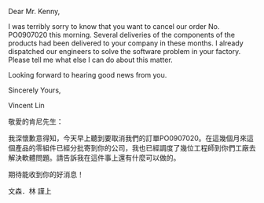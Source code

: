 Dear Mr. Kenny,

I was terribly sorry to know that you want to cancel our order No.
PO0907020 this morning. Several deliveries of the components of the
products had been delivered to your company in these months. I already
dispatched our engineers to solve the software problem in your factory.
Please tell me what else I can do about this matter.

Looking forward to hearing good news from you.

Sincerely Yours,

Vincent Lin

敬愛的肯尼先生：

我深懷歉意得知，今天早上聽到要取消我們的訂單PO0907020。在這幾個月來這個產品的零組件已經分批寄到你的公司，我也已經調度了幾位工程師到你們工廠去解決軟體問題。請告訴我在這件事上還有什麼可以做的。

期待能收到你的好消息！

文森．林 謹上
